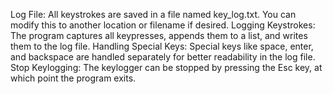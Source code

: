 Log File: All keystrokes are saved in a file named key_log.txt. You can modify this to another location or filename if desired.
Logging Keystrokes: The program captures all keypresses, appends them to a list, and writes them to the log file.
Handling Special Keys: Special keys like space, enter, and backspace are handled separately for better readability in the log file.
Stop Keylogging: The keylogger can be stopped by pressing the Esc key, at which point the program exits.
